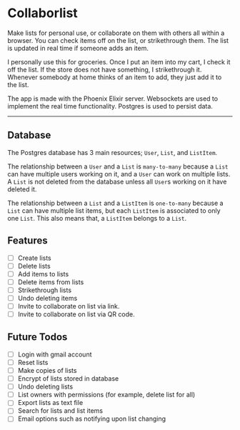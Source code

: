 # Collaborlist

Make lists for personal use, or collaborate on them with others all within a browser.
You can check items off on the list, or strikethrough them.
The list is updated in real time if someone adds an item.

I personally use this for groceries.
Once I put an item into my cart, I check it off the list. 
If the store does not have something, I strikethrough it.
Whenever somebody at home thinks of an item to add, they just add it to the list.

The app is made with the Phoenix Elixir server. Websockets are used to implement the real time functionality. 
Postgres is used to persist data.

---

## Database

The Postgres database has 3 main resources; `User`, `List`, and `ListItem`. 

The relationship between a `User` and a `List` is `many-to-many` because a `List` can have multiple users working on it, and a `User` can work on multiple lists.
A `List` is not deleted from the database unless all `User`s working on it have deleted it.

The relationship between a `List` and a `ListItem` is `one-to-many` because a `List` can have multiple list items, but each `ListItem` is associated to only one `List`.
This also means that, a `ListItem` belongs to a `List`.

## Features

- [ ] Create lists
- [ ] Delete lists
- [ ] Add items to lists
- [ ] Delete items from lists
- [ ] Strikethrough lists
- [ ] Undo deleting items
- [ ] Invite to collaborate on list via link.
- [ ] Invite to collaborate on list via QR code.

## Future Todos

- [ ] Login with gmail account
- [ ] Reset lists
- [ ] Make copies of lists
- [ ] Encrypt of lists stored in database
- [ ] Undo deleting lists
- [ ] List owners with permissions (for example, delete list for all)
- [ ] Export lists as text file
- [ ] Search for lists and list items
- [ ] Email options such as notifying upon list changing

